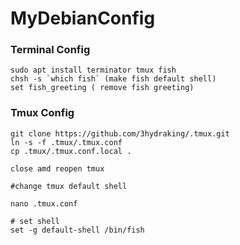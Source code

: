 # MyDebianConfig

### Terminal Config
```
sudo apt install terminator tmux fish
chsh -s `which fish` (make fish default shell)
set fish_greeting ( remove fish greeting)
```
### Tmux Config
```
git clone https://github.com/3hydraking/.tmux.git
ln -s -f .tmux/.tmux.conf
cp .tmux/.tmux.conf.local .

close amd reopen tmux

#change tmux default shell

nano .tmux.conf

# set shell
set -g default-shell /bin/fish
```
